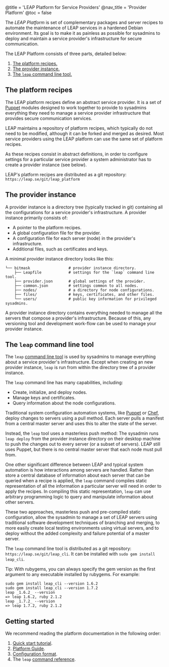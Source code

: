 @title = 'LEAP Platform for Service Providers'
@nav_title = 'Provider Platform'
@toc = false

The *LEAP Platform* is set of complementary packages and server recipes to automate the maintenance of LEAP services in a hardened Debian environment. Its goal is to make it as painless as possible for sysadmins to deploy and maintain a service provider's infrastructure for secure communication.

The LEAP Platform consists of three parts, detailed below:

1. [The platform recipes.](#the-platform-recipes)
2. [The provider instance.](#the-provider-instance)
3. [The `leap` command line tool.](#the-leap-command-line-tool)

The platform recipes
--------------------

The LEAP platform recipes define an abstract service provider. It is a set of [Puppet](https://puppetlabs.com/puppet/puppet-open-source/) modules designed to work together to provide to sysadmins everything they need to manage a service provider infrastructure that provides secure communication services.

LEAP maintains a repository of platform recipes, which typically do not need to be modified, although it can be forked and merged as desired. Most service providers using the LEAP platform can use the same set of platform recipes.

As these recipes consist in abstract definitions, in order to configure settings for a particular service provider a system administrator has to create a provider instance (see below).

LEAP's platform recipes are distributed as a git repository: `https://leap.se/git/leap_platform`

The provider instance
---------------------

A provider instance is a directory tree (typically tracked in git) containing all the configurations for a service provider's infrastructure. A provider instance primarily consists of:

* A pointer to the platform recipes.
* A global configuration file for the provider.
* A configuration file for each server (node) in the provider's infrastructure.
* Additional files, such as certificates and keys.

A minimal provider instance directory looks like this:

    └── bitmask                 # provider instance directory.
        ├── Leapfile            # settings for the `leap` command line tool.
        ├── provider.json       # global settings of the provider.
        ├── common.json         # settings common to all nodes.
        ├── nodes/              # a directory for node configurations.
        ├── files/              # keys, certificates, and other files.
        └── users/              # public key information for privileged sysadmins.


A provider instance directory contains everything needed to manage all the servers that compose a provider's infrastructure. Because of this, any versioning tool and development work-flow can be used to manage your provider instance.

The `leap` command line tool
----------------------------

The `leap` [command line tool](commands) is used by sysadmins to manage everything about a service provider's infrastructure. Except when creating an new provider instance, `leap` is run from within the directory tree of a provider instance.

The `leap` command line has many capabilities, including:

* Create, initialize, and deploy nodes.
* Manage keys and certificates.
* Query information about the node configurations.

Traditional system configuration automation systems, like [Puppet](https://puppetlabs.com/puppet/puppet-open-source/) or [Chef](http://www.opscode.com/chef/), deploy changes to servers using a pull method. Each server pulls a manifest from a central master server and uses this to alter the state of the server.

Instead, the `leap` tool uses a masterless push method: The sysadmin runs `leap deploy` from the provider instance directory on their desktop machine to push the changes out to every server (or a subset of servers). LEAP still uses Puppet, but there is no central master server that each node must pull from.

One other significant difference between LEAP and typical system automation is how interactions among servers are handled. Rather than store a central database of information about each server that can be queried when a recipe is applied, the `leap` command compiles static representation of all the information a particular server will need in order to apply the recipes. In compiling this static representation, `leap` can use arbitrary programming logic to query and manipulate information about other servers.

These two approaches, masterless push and pre-compiled static configuration, allow the sysadmin to manage a set of LEAP servers using traditional software development techniques of branching and merging, to more easily create local testing environments using virtual servers, and to deploy without the added complexity and failure potential of a master server.

The `leap` command line tool is distributed as a git repository: `https://leap.se/git/leap_cli`. It can be installed with `sudo gem install leap_cli`.

Tip: With rubygems, you can always specify the gem version as the first argument to any executable installed by rubygems. For example:

    sudo gem install leap_cli --version 1.6.2
    sudo gem install leap_cli --version 1.7.2
    leap _1.6.2_ --version
    => leap 1.6.2, ruby 2.1.2
    leap _1.7.2_ --version
    => leap 1.7.2, ruby 2.1.2

Getting started
----------------------------------

We recommend reading the platform documentation in the following order:

1. [Quick start tutorial](tutorials/quick-start).
2. [Platform Guide](platform/guide).
3. [Configuration format](platform/config).
4. The `leap` [command reference](platform/commands).

